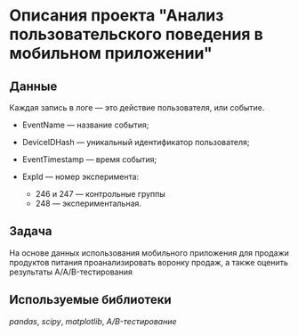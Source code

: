 # Описания проекта "Анализ пользовательского поведения в мобильном приложении"


## Данные

Каждая запись в логе — это действие пользователя, или событие.

- EventName — название события;

- DeviceIDHash — уникальный идентификатор пользователя;

- EventTimestamp — время события;

- ExpId — номер эксперимента:
  - 246 и 247 — контрольные группы
  - 248 — экспериментальная.
  
## Задача

На основе данных использования мобильного приложения для продажи продуктов питания проанализировать воронку продаж, а также оценить результаты A/A/B-тестирования 

## Используемые библиотеки
*pandas*, *scipy*, *matplotlib*,  *A/B-тестирование*
